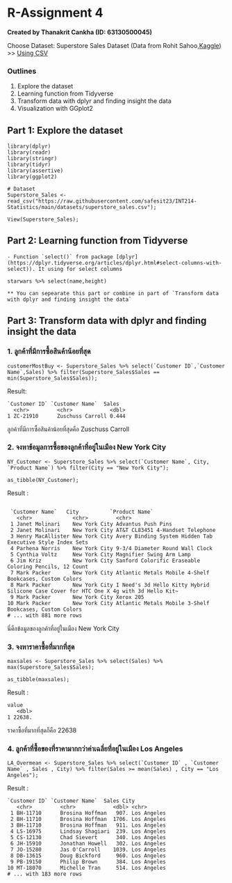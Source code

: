 # R-Assignment 4

**Created by Thanakrit Cankha (ID: 63130500045)**

Choose Dataset:
Superstore Sales Dataset (Data from Rohit Sahoo,[Kaggle](https://www.kaggle.com/rohitsahoo/sales-forecasting)) >> [Using CSV](https://raw.githubusercontent.com/safesit23/INT214-Statistics/main/datasets/superstore_sales.csv)

### Outlines
1. Explore the dataset
2. Learning function from Tidyverse
3. Transform data with dplyr and finding insight the data
4. Visualization with GGplot2

## Part 1: Explore the dataset

```
library(dplyr)
library(readr)
library(stringr)
library(tidyr)
library(assertive)
library(ggplot2)

# Dataset
Superstore_Sales <- read_csv("https://raw.githubusercontent.com/safesit23/INT214-Statistics/main/datasets/superstore_sales.csv");

View(Superstore_Sales);

```

## Part 2: Learning function from Tidyverse

```
- Function `select()` from package [dplyr](https://dplyr.tidyverse.org/articles/dplyr.html#select-columns-with-select)). It using for select columns

starwars %>% select(name,height)

** You can sepearate this part or combine in part of `Transform data with dplyr and finding insight the data`

```

## Part 3: Transform data with dplyr and finding insight the data

### 1. ลูกค้าที่มีการซื้อสินค้าน้อยที่สุด  
```
customerMostBuy <- Superstore_Sales %>% select(`Customer ID`,`Customer Name`,Sales) %>% filter(Superstore_Sales$Sales == min(Superstore_Sales$Sales));

```
Result:

```
`Customer ID` `Customer Name`  Sales
  <chr>         <chr>            <dbl>
1 ZC-21910      Zuschuss Carroll 0.444
```
ลูกค้าที่มีการซื้อสินค้าน้อยที่สุดคือ Zuschuss Carroll

### 2. จงหาข้อมูลการซื้อของลูกค้าที่อยู่ในเมือง New York City

```
NY_Customer <- Superstore_Sales %>% select(`Customer Name`, City, `Product Name`) %>% filter(City == "New York City");

as_tibble(NY_Customer);

```
Result :

```

 `Customer Name`   City          `Product Name`                                                                        
   <chr>             <chr>         <chr>                                                                                 
 1 Janet Molinari    New York City Advantus Push Pins                                                                    
 2 Janet Molinari    New York City AT&T CL83451 4-Handset Telephone                                                      
 3 Henry MacAllister New York City Avery Binding System Hidden Tab Executive Style Index Sets                            
 4 Parhena Norris    New York City 9-3/4 Diameter Round Wall Clock                                                       
 5 Cynthia Voltz     New York City Magnifier Swing Arm Lamp                                                              
 6 Jim Kriz          New York City Sanford Colorific Eraseable Coloring Pencils, 12 Count                                
 7 Mark Packer       New York City Atlantic Metals Mobile 4-Shelf Bookcases, Custom Colors                               
 8 Mark Packer       New York City I Need's 3d Hello Kitty Hybrid Silicone Case Cover for HTC One X 4g with 3d Hello Kit~
 9 Mark Packer       New York City Xerox 205                                                                             
10 Mark Packer       New York City Atlantic Metals Mobile 3-Shelf Bookcases, Custom Colors                               
# ... with 881 more rows
```
นี่คือข้อมูลของลูกค้าที่อยู่ในเมือง New York City

### 3. จงหาราคาซื้อที่มากที่สุด

```
maxsales <- Superstore_Sales %>% select(Sales) %>% max(Superstore_Sales$Sales);

as_tibble(maxsales);

```
Result :

```
value
   <dbl>
1 22638.

```
ราคาซื้อที่มากที่สุดก็คือ 22638

### 4. ลูกค้าที่ซื้อของที่ราคามากกว่าค่าเฉลี่ยที่อยู่ในเมือง Los Angeles

```
LA_Overmean <- Superstore_Sales %>% select(`Customer ID` , `Customer Name` , Sales , City) %>% filter(Sales >= mean(Sales) , City == "Los Angeles");

```

Result :

```
`Customer ID` `Customer Name`  Sales City       
   <chr>         <chr>            <dbl> <chr>      
 1 BH-11710      Brosina Hoffman   907. Los Angeles
 2 BH-11710      Brosina Hoffman  1706. Los Angeles
 3 BH-11710      Brosina Hoffman   911. Los Angeles
 4 LS-16975      Lindsay Shagiari  239. Los Angeles
 5 CS-12130      Chad Sievert      340. Los Angeles
 6 JH-15910      Jonathan Howell   302. Los Angeles
 7 JO-15280      Jas O'Carroll    1039. Los Angeles
 8 DB-13615      Doug Bickford     960. Los Angeles
 9 PB-19150      Philip Brown      384. Los Angeles
10 MT-18070      Michelle Tran     514. Los Angeles
# ... with 183 more rows

```
